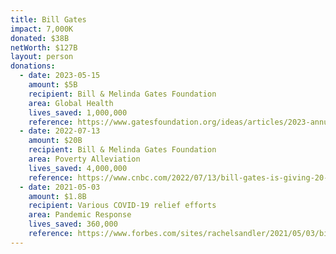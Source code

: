 ```yaml
---
title: Bill Gates
impact: 7,000K
donated: $38B
netWorth: $127B
layout: person
donations:
  - date: 2023-05-15
    amount: $5B
    recipient: Bill & Melinda Gates Foundation
    area: Global Health
    lives_saved: 1,000,000
    reference: https://www.gatesfoundation.org/ideas/articles/2023-annual-letter
  - date: 2022-07-13
    amount: $20B
    recipient: Bill & Melinda Gates Foundation
    area: Poverty Alleviation
    lives_saved: 4,000,000
    reference: https://www.cnbc.com/2022/07/13/bill-gates-is-giving-20-billion-to-his-foundation.html
  - date: 2021-05-03
    amount: $1.8B
    recipient: Various COVID-19 relief efforts
    area: Pandemic Response
    lives_saved: 360,000
    reference: https://www.forbes.com/sites/rachelsandler/2021/05/03/bill-and-melinda-gates-are-divorcing-after-27-years-of-marriage/
---
```

